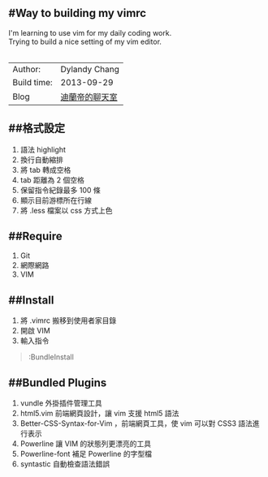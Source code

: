 #Way to building my vimrc
---
I'm learning to use vim for my daily coding work.<br>
Trying to build a nice setting of my vim editor.<br>
<br>
<table>
<tr>
<td> Author:</td><td>Dylandy Chang</td>
</tr>
<tr>
<td> Build time:</td><td>2013-09-29</td>
<tr>
<td> Blog</td><td> <a href='http://dylandychat.blogspot.com'> 迪蘭帝的聊天室</a> </td>
</tr>
</table>

##格式設定
---
 1. 語法 highlight
 2. 換行自動縮排
 3. 將 tab 轉成空格
 4. tab 距離為 2 個空格
 5. 保留指令紀錄最多 100 條
 6. 顯示目前游標所在行線
 7. 將 .less 檔案以 css 方式上色

##Require
---
 1. Git<br>
 2. 網際網路<br>
 3. VIM<br>

##Install
---
1. 將 .vimrc 搬移到使用者家目錄
1. 開啟 VIM 
2. 輸入指令<br>
> :BundleInstall

##Bundled Plugins
---
 1. vundle 外掛插件管理工具<br>
 1. html5.vim 前端網頁設計，讓 vim 支援 html5 語法<br>
 1. Better-CSS-Syntax-for-Vim ，前端網頁工具，使 vim 可以對 CSS3 語法進行表示<br>
 1. Powerline 讓 VIM 的狀態列更漂亮的工具<br>
 1. Powerline-font 補足 Powerline 的字型檔<br>
 1. syntastic 自動檢查語法錯誤<br>




